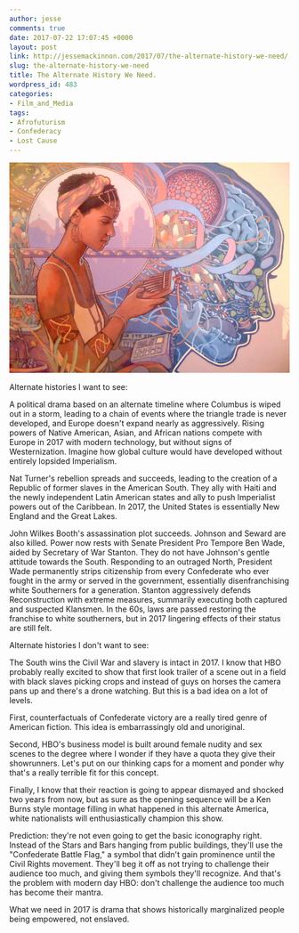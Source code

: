 ```yaml
---
author: jesse
comments: true
date: 2017-07-22 17:07:45 +0000
layout: post
link: http://jessemackinnon.com/2017/07/the-alternate-history-we-need/
slug: the-alternate-history-we-need
title: The Alternate History We Need.
wordpress_id: 483
categories:
- Film_and_Media
tags:
- Afrofuturism
- Confederacy
- Lost Cause
---
```


<img src="/images/2017/afrofuturism_sm.png" alt="">

Alternate histories I want to see:

A political drama based on an alternate timeline where Columbus is wiped out in a storm, leading to a chain of events where the triangle trade is never developed, and Europe doesn't expand nearly as aggressively. Rising powers of Native American, Asian, and African nations compete with Europe in 2017 with modern technology, but without signs of Westernization. Imagine how global culture would have developed without entirely lopsided Imperialism.

Nat Turner's rebellion spreads and succeeds, leading to the creation of a Republic of former slaves in the American South. They ally with Haiti and the newly independent Latin American states and ally to push Imperialist powers out of the Caribbean. In 2017, the United States is essentially New England and the Great Lakes.

John Wilkes Booth's assassination plot succeeds. Johnson and Seward are also killed. Power now rests with Senate President Pro Tempore Ben Wade, aided by Secretary of War Stanton. They do not have Johnson's gentle attitude towards the South. Responding to an outraged North, President Wade permanently strips citizenship from every Confederate who ever fought in the army or served in the government, essentially disenfranchising white Southerners for a generation. Stanton aggressively defends Reconstruction with extreme measures, summarily executing both captured and suspected Klansmen. In the 60s, laws are passed restoring the franchise to white southerners, but in 2017 lingering effects of their status are still felt.

Alternate histories I don't want to see:

The South wins the Civil War and slavery is intact in 2017. I know that HBO probably really excited to show that first look trailer of a scene out in a field with black slaves picking crops and instead of guys on horses the camera pans up and there's a drone watching. But this is a bad idea on a lot of levels.

First, counterfactuals of Confederate victory are a really tired genre of American fiction. This idea is embarrassingly old and unoriginal.

Second, HBO's business model is built around female nudity and sex scenes to the degree where I wonder if they have a quota they give their showrunners. Let's put on our thinking caps for a moment and ponder why that's a really terrible fit for this concept.

Finally, I know that their reaction is going to appear dismayed and shocked two years from now, but as sure as the opening sequence will be a Ken Burns style montage filling in what happened in this alternate America, white nationalists will enthusiastically champion this show.

Prediction: they're not even going to get the basic iconography right. Instead of the Stars and Bars hanging from public buildings, they'll use the "Confederate Battle Flag," a symbol that didn't gain prominence until the Civil Rights movement. They'll beg it off as not trying to challenge their audience too much, and giving them symbols they'll recognize. And that's the problem with modern day HBO: don't challenge the audience too much has become their mantra.

What we need in 2017 is drama that shows historically marginalized people being empowered, not enslaved.
